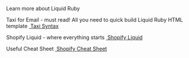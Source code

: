 Learn more about Liquid Ruby

Taxi for Email - must read! All you need to quick build Liquid Ruby HTML template
[<i class="fas fa-link">&nbsp;</i>Taxi Syntax](https://taxiforemail.com/code/ 'Taxi for Email Code')

Shopify Liquid - where everything starts
[<i class="fas fa-link">&nbsp;</i>Shopify Liquid](https://shopify.github.io/liquid/ 'Shopify Liquid')

Useful Cheat Sheet
[<i class="fas fa-link">&nbsp;</i>Shopify Cheat Sheet](https://www.shopify.co.uk/partners/shopify-cheat-sheet 'Shopify Cheat Sheet')
